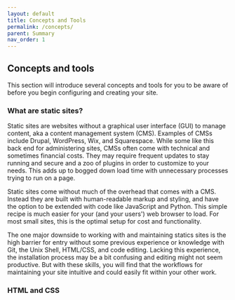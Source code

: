 ```yaml
---
layout: default
title: Concepts and Tools
permalink: /concepts/
parent: Summary
nav_order: 1
---
```


## Concepts and tools
This section will introduce several concepts and tools for you to be aware of before you begin configuring and creating your site.

### What are static sites?
Static sites are websites without a graphical user interface (GUI) to manage content, aka a content management system (CMS). Examples of CMSs include Drupal, WordPress, Wix, and Squarespace. While some like this back end for administering sites, CMSs often come with technical and sometimes financial costs. They may require frequent updates to stay running and secure and a zoo of plugins in order to customize to your needs. This adds up to bogged down load time with unnecessary processes trying to run on a page.

Static sites come without much of the overhead that comes with a CMS. Instead they are built with human-readable markup and styling, and have the option to be extended with code like JavaScript and Python. This simple recipe is much easier for your (and your users') web browser to load. For most small sites, this is the optimal setup for cost and functionality.

The one major downside to working with and maintaining statics sites is the high barrier for entry without some previous experience or knowledge with Git, the Unix Shell, HTML/CSS, and code editing. Lacking this experience, the installation process may be a bit confusing and editing might not seem productive. But with these skills, you will find that the workflows for maintaining your site intuitive and could easily fit within your other work.

### HTML and CSS
